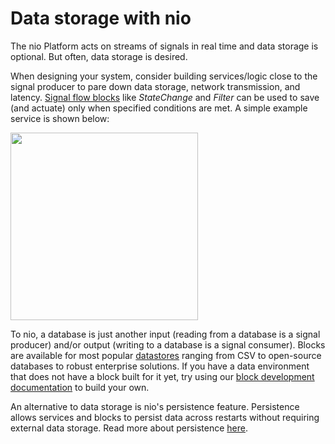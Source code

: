# Data storage with nio

The nio Platform acts on streams of signals in real time and data storage is optional. But often, data storage is desired.

When designing your system, consider building services/logic close to the signal producer to pare down data storage, network transmission, and latency. [Signal flow blocks](https://blocks.n.io/?category=Signal%20Flow) like _StateChange_ and _Filter_ can be used to save (and actuate) only when specified conditions are met. A simple example service is shown below:

<img class="border display" src="/img/signal-flow-service.png" height="300" />

To nio, a database is just another input (reading from a database is a signal producer) and/or output (writing to a database is a signal consumer). Blocks are available for most popular [datastores](https://blocks.n.io/?category=Database) ranging from CSV to open-source databases to robust enterprise solutions. If you have a data environment that does not have a block built for it yet, try using our [block development documentation](/blocks/block-development/README.md) to build your own.

An alternative to data storage is nio's persistence feature. Persistence allows services and blocks to persist data across restarts without requiring external data storage. Read more about persistence [here](/data/persistence.md).
